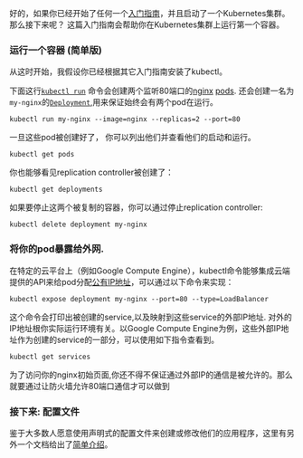 ---
---

好的，如果你已经开始了任何一个[入门指南](/docs/getting-started-guides/)，并且启动了一个Kubernetes集群。那么接下来呢？ 这篇入门指南会帮助你在Kubernetes集群上运行第一个容器。

### 运行一个容器 (简单版)

从这时开始，我假设你已经根据其它入门指南安装了kubectl。

下面这行[`kubectl run`](/docs/user-guide/kubectl/kubectl_run) 命令会创建两个监听80端口的[nginx](https://registry.hub.docker.com/_/nginx/) [pods](/docs/user-guide/pods). 还会创建一名为`my-nginx`的[`Deployment`](/docs/user-guide/deployments),用来保证始终会有两个pod在运行。

```shell
kubectl run my-nginx --image=nginx --replicas=2 --port=80
```

一旦这些pod被创建好了， 你可以列出他们并查看他们的启动和运行。

```shell
kubectl get pods
```

你也能够看见replication controller被创建了：

```shell
kubectl get deployments
```

如果要停止这两个被复制的容器，你可以通过停止replication controller:

```shell
kubectl delete deployment my-nginx
```

### 将你的pod暴露给外网.

在特定的云平台上（例如Google Compute Engine），kubectl命令能够集成云端提供的API来给pod分配[公有IP地址](/docs/user-guide/services/#external-services)，可以通过以下命令来实现：

```shell
kubectl expose deployment my-nginx --port=80 --type=LoadBalancer
```

这个命令会打印出被创建的service,以及映射到这些service的外部IP地址. 对外的IP地址根你实际运行环境有关。以Google Compute Engine为例，这些外部IP地址作为创建的service的一部分，可以使用如下指令查看到。

```shell
kubectl get services
```

为了访问你的nginx初始页面,你还不得不保证通过外部IP的通信是被允许的。那么就要通过让防火墙允许80端口通信才可以做到

### 接下来: 配置文件

鉴于大多数人愿意使用声明式的配置文件来创建或修改他们的应用程序，这里有另外一个文档给出了[简单介绍](/docs/user-guide/deploying-applications/)。
